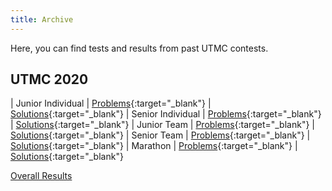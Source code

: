 ```yaml
---
title: Archive
---
```


Here, you can find tests and results from past UTMC contests.

## UTMC 2020

| Junior Individual | [Problems](/files/UTMC_2020_Junior_Indiv.pdf){:target="_blank"} | [Solutions](/files/UTMC_Junior_Individual_Round_Solutions.pdf){:target="_blank"}
| Senior Individual | [Problems](/files/UTMC_Junior_Individual_Round_Solutions.pdf){:target="_blank"} | [Solutions](/files/UTMC_Senior_Individual_Round_Solutions.pdf){:target="_blank"}
| Junior Team | [Problems](/files/UTMC_2020_Junior_Team.pdf){:target="_blank"} | [Solutions](/files/UTMC_Junior_Team_Round_Solutions.pdf){:target="_blank"}
| Senior Team | [Problems](/files/UTMC_2020_Senior_Team.pdf){:target="_blank"} | [Solutions](/files/UTMC_Senior_Team_Round_Solutions.pdf){:target="_blank"}
| Marathon | [Problems](/files/UTMC_2020_Marathon.pdf){:target="_blank"} | [Solutions](/files/UTMC_Marathon_Round_Solutions(1).pdf){:target="_blank"}


[Overall Results](https://docs.google.com/spreadsheets/d/1D2KUVXL0Cw7tXBMeFg4GH8s4UeD2XLR9Jv-ra0F_eLA/edit?usp=sharing)

